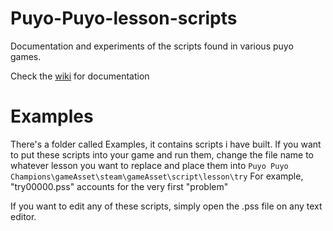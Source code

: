 # Puyo-Puyo-lesson-scripts
Documentation and experiments of the scripts found in various puyo games.

Check the [wiki](https://github.com/ArMM1998/Puyo-Puyo-lesson-scripts/wiki) for documentation


# Examples
There's a folder called Examples, it contains scripts i have built.
If you want to put these scripts into your game and run them, change the file name to whatever lesson you want to replace and place them into `Puyo Puyo Champions\gameAsset\steam\gameAsset\script\lesson\try`
For example, "try00000.pss" accounts for the very first "problem"

If you want to edit any of these scripts, simply open the .pss file on any text editor.
